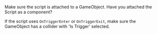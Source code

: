 Make sure the script is attached to a GameObject. Have you attached the Script as a component?

If the script uses `OnTriggerEnter` or `OnTriggerExit`, make sure the GameObject has a collider with 'Is Trigger' selected. 
